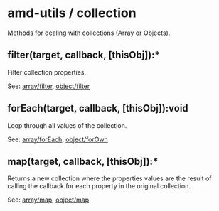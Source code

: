 # amd-utils / collection #

Methods for dealing with collections (Array or Objects).


## filter(target, callback, [thisObj]):*

Filter collection properties.

See: [array/filter](array.html#filter), [object/filter](object.html#filter)



## forEach(target, callback, [thisObj]):void

Loop through all values of the collection.

See: [array/forEach](array.html#forEach), [object/forOwn](object.html#forOwn)



## map(target, callback, [thisObj]):*

Returns a new collection where the properties values are the result of calling
the callback for each property in the original collection.

See: [array/map](array.html#map), [object/map](object.html#map)


